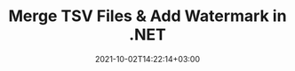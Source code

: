 ---
############################# Static ############################
layout: "autogen"
date: 2021-10-02T14:22:14+03:00
draft: false
path: "total/net/merger/tsv/"

############################# Head ############################
head_title: "Merge & Split TSV Files and Add Watermarks in C# .NET"
head_description: ".NET documents merger library to combine multiple TSV files into a single file by joining selective number of pages or a range of pages from multiple source documents into one."

############################# Header ############################
title: "Merge TSV Files & Add Watermark in .NET"
description: ".NET documents merger API to combine multiple TSV files into a single file by joining selective number of pages or a range of pages from multiple source documents into one. Perform single document operations such as move, remove, rotate, swap and extract pages or split a single TSV document into several resultant documents."

############################# SubMenu ############################
submenu:
    enable: false

############################# Content ############################
content:
    enable: true
    block:
    - title_left: "Merge TSV Files & Add Watermark in C#"
      content_left: |
          Join TSV files in C# .NET and add text or image watermarks to the single resultant document in .NET (C#, VB.NET, ASP.NET & .NET Core) applications.

          -   Instantiate **Merger** with input TSV document
          -   Call **Join** method of **Merger** class instance and pass second source document path
          -   Call **Save** method of **Merger** class instance to save merged document
          -   Instantiate **Watermarker** with merged TSV document as created above
          -   Create the **TextWatermark** object & set watermark properties
          -   Add watermark and save watermarked TSV
          
      title_right: "Source Document Information Extraction"
      content_right: |
          You require `GroupDocs.Merger` & `GroupDocs.Watermark` namespaces to perform single and multiple documents merging operations within PDF, Microsoft Office, HTML, OpenDocument and many other document formats. Explore other [.NET APIs for Office documents](https://products.conholdate.com/total/net/) as offered by Conholdate.Total.
          
          Get the respective assembly files from the [downloads](https://downloads.conholdate.com/total/net) or fetch the whole package from [Nuget](https://www.nuget.org/packages/Conholdate.Total/) to add 'Conholdate.Total` directly in your workspace.
          
      code: |
          ```cs {linenos=false}
          // Merge TSV files using GroupDocs.Merger API
          // Instantiate Merger with input TSV document
          using (Merger merger = new Merger("input1.tsv"))
          {
              // Call Join method of Merger class instance and pass second source document path
              merger.Join("input2.tsv");

              // Call Save method of Merger class instance to save merged document
              merger.Save("merged.tsv");
          }

          // Add text watermark to TSV document
          // Instantiate Watermarker with merged TSV document created above
          // GroupDocs.Merger created Output folder and save merged.tsv there
          // We will load merged.tsv document from Output folder
          using (Watermarker watermarker = new Watermarker("Output/merged.tsv"))
          {
              // Initialize the Font to be used for watermark
              Font font = new Font("Arial", 19, FontStyle.Bold | FontStyle.Italic);

              // Create the TextWatermark object
              TextWatermark watermark = new TextWatermark("my watermark", font);

              // Set watermark properties
              watermark.ForegroundColor = Color.Red;
              watermark.BackgroundColor = Color.Blue;
              watermark.TextAlignment = TextAlignment.Right;
              watermark.Opacity = 0.5;

              // Add watermark and save watermarked TSV
              watermarker.Add(watermark);
              watermarker.Save("output.tsv");
          }
          ```
    - title_left: "Split TSV File & Add Watermarks in .NET"
      content_left: |
          Split a single TSV document to multiple independent documents and insert image or text watermarks to each of the splitted files using C# .NET.

          -   Set output path where files will be saved after splitting
          -   Instantiate **SplitOptions** object with path of splitted file and number of pages to be splitted
          -   Create **Merger** object with input TSV and split using **SplitOptions**
          -   Instantiate **Watermarker** with splitted TSV
          -   Create the **TextWatermark** object & set watermark properties
          -   Add watermark and save watermarked TSV
        
      title_right: "Image Representation of Document Pages"
      content_right: |
          Combine all popular document file formats and generate image representation of the merged document pages in 'PNG', 'JPG' or 'BMP' formats. You can easily preview the complete document as a whole or display some specific pages based on page numbers or page ranges.

          Join popular document file formats on different operating systems such as Windows, Linux or macOS while using platforms such as Windows Azure, Mono and Xamarin.
          
      code: |
          ```cs {linenos=false}
          // Set output path where files will be saved after splitting
          string outputFolder = @"c:\output\";

          // Instantiate SplitOptions object with path of splitted file and number of pages to be splitted
          SplitOptions splitOptions = new SplitOptions(outputFolder + "document_{0}.{1}", new int[] { 1, 2, 4 });

          // Create Merger object with input TSV
          using (Merger merger = new Merger("input.tsv"))
          {
              // Split input TSV using SplitOptions
              merger.Split(splitOptions);
          }

          // Get list of splitted files from output path
          string[] files = Directory.GetFiles(outputFolder);
          // Create counter that will be used for naming output files
          int i = 0;

          // Loop through all splitted files in the output folder
          foreach(string file in files)
          {
              i++; // Increment counter

              // Instantiate Watermarker with splitted TSV
              using (Watermarker watermarker = new Watermarker(file))
              {
                  // Initialize the Font to be used for watermark
                  Font font = new Font("Arial", 19, FontStyle.Bold | FontStyle.Italic);

                  // Create the TextWatermark object
                  TextWatermark watermark = new TextWatermark("my watermark", font);

                  // Set watermark properties
                  watermark.ForegroundColor = Color.Red;
                  watermark.BackgroundColor = Color.Blue;
                  watermark.TextAlignment = TextAlignment.Right;
                  watermark.Opacity = 0.5;

                  // Add watermark and save watermarked TSV
                  watermarker.Add(watermark);
                  watermarker.Save(string.Format("{0}output{1}.tsv",outputFolder,i));
              }
          }
          ```
############################# About Formats ############################
about_formats:
    enable: false
############################# More Formats ############################
more_formats:
    enable: true
    auto: true
############################# Back to top ###############################
back_to_top:
  enable: true
---